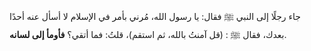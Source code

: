 جاء رجلًا إلى النبي ﷺ فقال: يا رسول الله، مُرني بأمر في الإسلام لا أسأل عنه أحدًا بعدك، فقال ﷺ : (قل آمنتُ بالله، ثم استقم)، قلتُ: فما أتقي؟ **فأومأ إلى لسانه**.